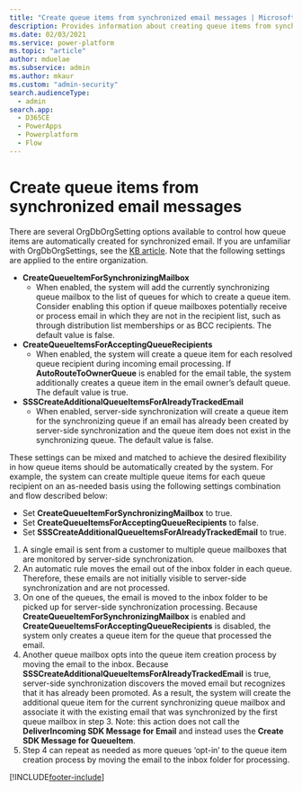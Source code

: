```yaml
---
title: "Create queue items from synchronized email messages | MicrosoftDocs"
description: Provides information about creating queue items from synchronized email messages.
ms.date: 02/03/2021
ms.service: power-platform
ms.topic: "article"
author: mduelae
ms.subservice: admin
ms.author: mkaur
ms.custom: "admin-security"
search.audienceType: 
  - admin
search.app:
  - D365CE
  - PowerApps
  - Powerplatform
  - Flow
---
```

# Create queue items from synchronized email messages

There are several OrgDbOrgSetting options available to control how queue items are automatically created for synchronized email. If you are unfamiliar with OrgDbOrgSettings, see the [KB article](https://support.microsoft.com/topic/orgdborgsettings-tool-for-microsoft-dynamics-crm-20a10f46-2a24-a156-7144-365d49b842ba). Note that the following settings are applied to the entire organization.

- **CreateQueueItemForSynchronizingMailbox**
  - When enabled, the system will add the currently synchronizing queue mailbox to the list of queues for which to create a queue item. Consider enabling this option if queue mailboxes potentially receive or process email in which they are not in the recipient list, such as through distribution list memberships or as BCC recipients.  The default value is false.
- **CreateQueueItemsForAcceptingQueueRecipients**
  - When enabled, the system will create a queue item for each resolved queue recipient during incoming email processing. If **AutoRouteToOwnerQueue** is enabled for the email table, the system additionally creates a queue item in the email owner’s default queue.  The default value is true.
- **SSSCreateAdditionalQueueItemsForAlreadyTrackedEmail**
  - When enabled, server-side synchronization will create a queue item for the synchronizing queue if an email has already been created by server-side synchronization and the queue item does not exist in the synchronizing queue. The default value is false.

These settings can be mixed and matched to achieve the desired flexibility in how queue items should be automatically created by the system. For example, the system can create multiple queue items for each queue recipient on an as-needed basis using the following settings combination and flow described below:

- Set **CreateQueueItemForSynchronizingMailbox** to true.
- Set **CreateQueueItemsForAcceptingQueueRecipients** to false.
- Set **SSSCreateAdditionalQueueItemsForAlreadyTrackedEmail** to true.

1. A single email is sent from a customer to multiple queue mailboxes that are monitored by server-side synchronization.
2. An automatic rule moves the email out of the inbox folder in each queue. Therefore, these emails are not initially visible to server-side synchronization and are not processed.
3. On one of the queues, the email is moved to the inbox folder to be picked up for server-side synchronization processing. Because **CreateQueueItemForSynchronizingMailbox** is enabled and **CreateQueueItemsForAcceptingQueueRecipients** is disabled, the system only creates a queue item for the queue that processed the email.
4. Another queue mailbox opts into the queue item creation process by moving the email to the inbox. Because **SSSCreateAdditionalQueueItemsForAlreadyTrackedEmail** is true, server-side synchronization discovers the moved email but recognizes that it has already been promoted. As a result, the system will create the additional queue item for the current synchronizing queue mailbox and associate it with the existing email that was synchronized by the first queue mailbox in step 3.  Note: this action does not call the **DeliverIncoming SDK Message for Email** and instead uses the **Create SDK Message for QueueItem**.
5. Step 4 can repeat as needed as more queues ‘opt-in’ to the queue item creation process by moving the email to the inbox folder for processing.


[!INCLUDE[footer-include](../includes/footer-banner.md)]
